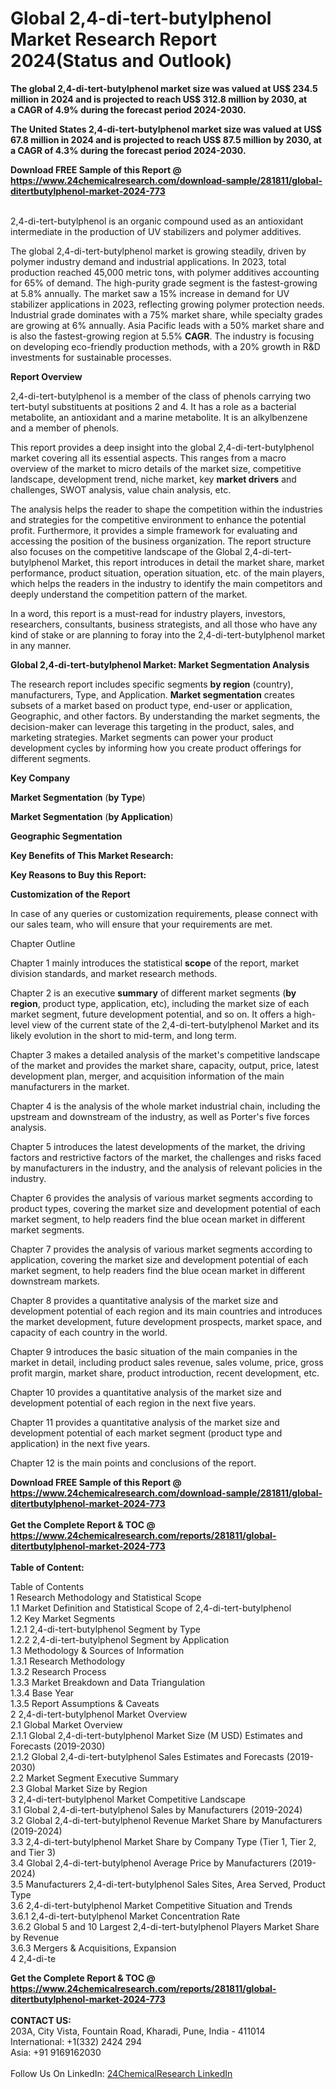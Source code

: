 <h1>Global 2,4-di-tert-butylphenol Market Research Report 2024(Status and Outlook)</h1><p><strong>The global 2,4-di-tert-butylphenol market size was valued at US$ 234.5 million in 2024 and is projected to reach US$ 312.8 million by 2030, at a CAGR of 4.9% during the forecast period 2024-2030.</strong></p><p>
</p><p><strong>The United States 2,4-di-tert-butylphenol market size was valued at US$ 67.8 million in 2024 and is projected to reach US$ 87.5 million by 2030, at a CAGR of 4.3% during the forecast period 2024-2030.</strong></p><div><b>Download FREE Sample of this Report @ 
            <a href="https://www.24chemicalresearch.com/download-sample/281811/global-ditertbutylphenol-market-2024-773">
            https://www.24chemicalresearch.com/download-sample/281811/global-ditertbutylphenol-market-2024-773</a></b></div><br><p>
</p><p>2,4-di-tert-butylphenol is an organic compound used as an antioxidant intermediate in the production of UV stabilizers and polymer additives.</p><p>
</p><p>The global 2,4-di-tert-butylphenol market is growing steadily, driven by polymer industry demand and industrial applications. In 2023, total production reached 45,000 metric tons, with polymer additives accounting for 65% of demand. The high-purity grade segment is the fastest-growing at 5.8% annually. The market saw a 15% increase in demand for UV stabilizer applications in 2023, reflecting growing polymer protection needs. Industrial grade dominates with a 75% market share, while specialty grades are growing at 6% annually. Asia Pacific leads with a 50% market share and is also the fastest-growing region at 5.5% <strong>CAGR</strong>. The industry is focusing on developing eco-friendly production methods, with a 20% growth in R&amp;D investments for sustainable processes.</p><p>
</p><p><strong>Report Overview</strong></p><p>
</p><p></p><p>
</p><p>2,4-di-tert-butylphenol is a member of the class of phenols carrying two tert-butyl substituents at positions 2 and 4. It has a role as a bacterial metabolite, an antioxidant and a marine metabolite. It is an alkylbenzene and a member of phenols.</p><p>
</p><p>This report provides a deep insight into the global 2,4-di-tert-butylphenol market covering all its essential aspects. This ranges from a macro overview of the market to micro details of the market size, competitive landscape, development trend, niche market, key <strong>market drivers</strong> and challenges, SWOT analysis, value chain analysis, etc.</p><p>
</p><p>The analysis helps the reader to shape the competition within the industries and strategies for the competitive environment to enhance the potential profit. Furthermore, it provides a simple framework for evaluating and accessing the position of the business organization. The report structure also focuses on the competitive landscape of the Global 2,4-di-tert-butylphenol Market, this report introduces in detail the market share, market performance, product situation, operation situation, etc. of the main players, which helps the readers in the industry to identify the main competitors and deeply understand the competition pattern of the market.</p><p>
</p><p>In a word, this report is a must-read for industry players, investors, researchers, consultants, business strategists, and all those who have any kind of stake or are planning to foray into the 2,4-di-tert-butylphenol market in any manner.</p><p>
</p><p><strong>Global 2,4-di-tert-butylphenol Market: Market Segmentation Analysis</strong></p><p>
</p><p>The research report includes specific segments <strong>by region</strong> (country), manufacturers, Type, and Application. <strong>Market segmentation</strong> creates subsets of a market based on product type, end-user or application, Geographic, and other factors. By understanding the market segments, the decision-maker can leverage this targeting in the product, sales, and marketing strategies. Market segments can power your product development cycles by informing how you create product offerings for different segments.</p><p>
</p><p><strong>Key Company</strong></p><p>
</p><p>
</p><p><strong>Market Segmentation</strong> (<strong>by Type</strong>)</p><p>
</p><p>
</p><p><strong>Market Segmentation</strong> (<strong>by Application</strong>)</p><p>
</p><p>
</p><p><strong>Geographic Segmentation</strong></p><p>
</p><p>
</p><p><strong>Key Benefits of This Market Research:</strong></p><p>
</p><p>
</p><p><strong>Key Reasons to Buy this Report:</strong></p><p>
</p><p>
</p><p><strong>Customization of the Report</strong></p><p>
</p><p>In case of any queries or customization requirements, please connect with our sales team, who will ensure that your requirements are met.</p><p>
</p><p>Chapter Outline</p><p>
</p><p>Chapter 1 mainly introduces the statistical <strong>scope</strong> of the report, market division standards, and market research methods.</p><p>
</p><p>Chapter 2 is an executive <strong>summary</strong> of different market segments (<strong>by region</strong>, product type, application, etc), including the market size of each market segment, future development potential, and so on. It offers a high-level view of the current state of the 2,4-di-tert-butylphenol Market and its likely evolution in the short to mid-term, and long term.</p><p>
</p><p>Chapter 3 makes a detailed analysis of the market's competitive landscape of the market and provides the market share, capacity, output, price, latest development plan, merger, and acquisition information of the main manufacturers in the market.</p><p>
</p><p>Chapter 4 is the analysis of the whole market industrial chain, including the upstream and downstream of the industry, as well as Porter's five forces analysis.</p><p>
</p><p>Chapter 5 introduces the latest developments of the market, the driving factors and restrictive factors of the market, the challenges and risks faced by manufacturers in the industry, and the analysis of relevant policies in the industry.</p><p>
</p><p>Chapter 6 provides the analysis of various market segments according to product types, covering the market size and development potential of each market segment, to help readers find the blue ocean market in different market segments.</p><p>
</p><p>Chapter 7 provides the analysis of various market segments according to application, covering the market size and development potential of each market segment, to help readers find the blue ocean market in different downstream markets.</p><p>
</p><p>Chapter 8 provides a quantitative analysis of the market size and development potential of each region and its main countries and introduces the market development, future development prospects, market space, and capacity of each country in the world.</p><p>
</p><p>Chapter 9 introduces the basic situation of the main companies in the market in detail, including product sales revenue, sales volume, price, gross profit margin, market share, product introduction, recent development, etc.</p><p>
</p><p>Chapter 10 provides a quantitative analysis of the market size and development potential of each region in the next five years.</p><p>
</p><p>Chapter 11 provides a quantitative analysis of the market size and development potential of each market segment (product type and application) in the next five years.</p><p>
</p><p>Chapter 12 is the main points and conclusions of the report.</p><div><b>Download FREE Sample of this Report @ 
            <a href="https://www.24chemicalresearch.com/download-sample/281811/global-ditertbutylphenol-market-2024-773">
            https://www.24chemicalresearch.com/download-sample/281811/global-ditertbutylphenol-market-2024-773</a></b></div><br><div><b>Get the Complete Report & TOC @ 
            <a href="https://www.24chemicalresearch.com/reports/281811/global-ditertbutylphenol-market-2024-773">
            https://www.24chemicalresearch.com/reports/281811/global-ditertbutylphenol-market-2024-773</a></b></div><br>
            <b>Table of Content:</b><p>Table of Contents<br />
 1 Research Methodology and Statistical Scope<br />
 1.1 Market Definition and Statistical Scope of 2,4-di-tert-butylphenol<br />
 1.2 Key Market Segments<br />
 1.2.1 2,4-di-tert-butylphenol Segment by Type<br />
 1.2.2 2,4-di-tert-butylphenol Segment by Application<br />
 1.3 Methodology & Sources of Information<br />
 1.3.1 Research Methodology<br />
 1.3.2 Research Process<br />
 1.3.3 Market Breakdown and Data Triangulation<br />
 1.3.4 Base Year<br />
 1.3.5 Report Assumptions & Caveats<br />
 2 2,4-di-tert-butylphenol Market Overview<br />
 2.1 Global Market Overview<br />
 2.1.1 Global 2,4-di-tert-butylphenol Market Size (M USD) Estimates and Forecasts (2019-2030)<br />
 2.1.2 Global 2,4-di-tert-butylphenol Sales Estimates and Forecasts (2019-2030)<br />
 2.2 Market Segment Executive Summary<br />
 2.3 Global Market Size by Region<br />
 3 2,4-di-tert-butylphenol Market Competitive Landscape<br />
 3.1 Global 2,4-di-tert-butylphenol Sales by Manufacturers (2019-2024)<br />
 3.2 Global 2,4-di-tert-butylphenol Revenue Market Share by Manufacturers (2019-2024)<br />
 3.3 2,4-di-tert-butylphenol Market Share by Company Type (Tier 1, Tier 2, and Tier 3)<br />
 3.4 Global 2,4-di-tert-butylphenol Average Price by Manufacturers (2019-2024)<br />
 3.5 Manufacturers 2,4-di-tert-butylphenol Sales Sites, Area Served, Product Type<br />
 3.6 2,4-di-tert-butylphenol Market Competitive Situation and Trends<br />
 3.6.1 2,4-di-tert-butylphenol Market Concentration Rate<br />
 3.6.2 Global 5 and 10 Largest 2,4-di-tert-butylphenol Players Market Share by Revenue<br />
 3.6.3 Mergers & Acquisitions, Expansion<br />
 4 2,4-di-te</p><div><b>Get the Complete Report & TOC @ 
            <a href="https://www.24chemicalresearch.com/reports/281811/global-ditertbutylphenol-market-2024-773">
            https://www.24chemicalresearch.com/reports/281811/global-ditertbutylphenol-market-2024-773</a></b></div><br><b>CONTACT US:</b><br>
            203A, City Vista, Fountain Road, Kharadi, Pune, India - 411014<br>
            International: +1(332) 2424 294<br>
            Asia: +91 9169162030 <br><br>
            Follow Us On LinkedIn: <a href="https://www.linkedin.com/company/24chemicalresearch/">24ChemicalResearch LinkedIn</a>
